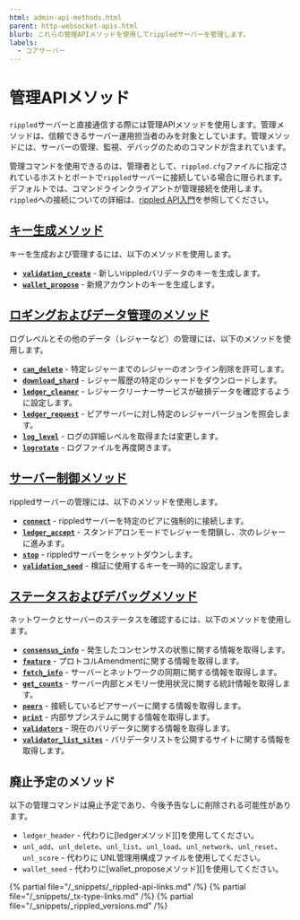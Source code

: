 ```yaml
---
html: admin-api-methods.html
parent: http-websocket-apis.html
blurb: これらの管理APIメソッドを使用してrippledサーバーを管理します。
labels:
  - コアサーバー
---
```

# 管理APIメソッド

`rippled`サーバーと直接通信する際には管理APIメソッドを使用します。管理メソッドは、信頼できるサーバー運用担当者のみを対象としています。管理メソッドには、サーバーの管理、監視、デバッグのためのコマンドが含まれています。

管理コマンドを使用できるのは、管理者として、`rippled.cfg`ファイルに指定されているホストとポートで`rippled`サーバーに接続している場合に限られます。デフォルトでは、コマンドラインクライアントが管理接続を使用します。`rippled`への接続についての詳細は、[rippled API入門](get-started-using-http-websocket-apis.html)を参照してください。


## [キー生成メソッド](key-generation-methods.html)

キーを生成および管理するには、以下のメソッドを使用します。

* **[`validation_create`](validation_create.html)** - 新しいrippledバリデータのキーを生成します。
* **[`wallet_propose`](wallet_propose.html)** - 新規アカウントのキーを生成します。


## [ロギングおよびデータ管理のメソッド](logging-and-data-management-methods.html)

ログレベルとその他のデータ（レジャーなど）の管理には、以下のメソッドを使用します。

* **[`can_delete`](can_delete.html)** - 特定レジャーまでのレジャーのオンライン削除を許可します。
* **[`download_shard`](download_shard.html)** - レジャー履歴の特定のシャードをダウンロードします。
* **[`ledger_cleaner`](ledger_cleaner.html)** - レジャークリーナーサービスが破損データを確認するように設定します。
* **[`ledger_request`](ledger_request.html)** - ピアサーバーに対し特定のレジャーバージョンを照会します。
* **[`log_level`](log_level.html)** - ログの詳細レベルを取得または変更します。
* **[`logrotate`](logrotate.html)** - ログファイルを再度開きます。


## [サーバー制御メソッド](server-control-methods.html)

rippledサーバーの管理には、以下のメソッドを使用します。

* **[`connect`](connect.html)** - rippledサーバーを特定のピアに強制的に接続します。
* **[`ledger_accept`](ledger_accept.html)** - スタンドアロンモードでレジャーを閉鎖し、次のレジャーに進みます。
* **[`stop`](stop.html)** - rippledサーバーをシャットダウンします。
* **[`validation_seed`](validation_seed.html)** - 検証に使用するキーを一時的に設定します。


## [ステータスおよびデバッグメソッド](status-and-debugging-methods.html)

ネットワークとサーバーのステータスを確認するには、以下のメソッドを使用します。

* **[`consensus_info`](consensus_info.html)** - 発生したコンセンサスの状態に関する情報を取得します。
* **[`feature`](feature.html)** - プロトコルAmendmentに関する情報を取得します。
* **[`fetch_info`](fetch_info.html)** - サーバーとネットワークの同期に関する情報を取得します。
* **[`get_counts`](get_counts.html)** - サーバー内部とメモリー使用状況に関する統計情報を取得します。
* **[`peers`](peers.html)** - 接続しているピアサーバーに関する情報を取得します。
* **[`print`](print.html)** - 内部サブシステムに関する情報を取得します。
* **[`validators`](validators.html)** - 現在のバリデータに関する情報を取得します。
* **[`validator_list_sites`](validator_list_sites.html)** - バリデータリストを公開するサイトに関する情報を取得します。


## 廃止予定のメソッド

以下の管理コマンドは廃止予定であり、今後予告なしに削除される可能性があります。

* `ledger_header` - 代わりに[ledgerメソッド][]を使用してください。
* `unl_add`、`unl_delete`、`unl_list`、`unl_load`、`unl_network`、`unl_reset`、`unl_score` - 代わりに UNL管理用構成ファイルを使用してください。
* `wallet_seed` - 代わりに[wallet_proposeメソッド][]を使用してください。


<!--{# common link defs #}-->
{% partial file="/_snippets/_rippled-api-links.md" /%}
{% partial file="/_snippets/_tx-type-links.md" /%}
{% partial file="/_snippets/_rippled_versions.md" /%}
